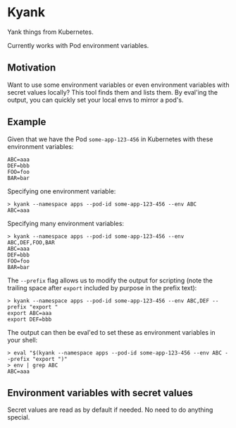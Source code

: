 # Kyank

Yank things from Kubernetes.

Currently works with Pod environment variables.

## Motivation

Want to use some environment variables or even environment variables with secret values locally?
This tool finds them and lists them. By eval'ing the output, you can quickly set your local envs to mirror a pod's.

## Example

Given that we have the Pod `some-app-123-456` in Kubernetes with these environment variables:

```
ABC=aaa
DEF=bbb
FOO=foo
BAR=bar
```

Specifying one environment variable:

```
> kyank --namespace apps --pod-id some-app-123-456 --env ABC
ABC=aaa
```

Specifying many environment variables:

```
> kyank --namespace apps --pod-id some-app-123-456 --env ABC,DEF,FOO,BAR
ABC=aaa
DEF=bbb
FOO=foo
BAR=bar
```

The `--prefix` flag allows us to modify the output for scripting (note the trailing space after `export` included by purpose in the prefix text):

```
> kyank --namespace apps --pod-id some-app-123-456 --env ABC,DEF --prefix "export "
export ABC=aaa
export DEF=bbb
```

The output can then be eval'ed to set these as environment variables in your shell:

```
> eval "$(kyank --namespace apps --pod-id some-app-123-456 --env ABC --prefix "export ")"
> env | grep ABC
ABC=aaa
```

## Environment variables with secret values

Secret values are read as by default if needed. No need to do anything special.